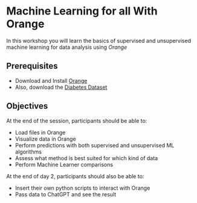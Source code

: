 # Machine Learning for all With Orange
In this workshop you will learn the basics of supervised and unsupervised machine learning for data analysis
using *Orange*

## Prerequisites
 - Download and Install [Orange](https://orangedatamining.com/download/)
 - Also, download the [Diabetes Dataset](https://github.com/NEIU-Data-Science/neiu-data-science-workshop-2025/blob/main/breakouts/ai-ml/diabetes_012_health_indicators_BRFSS2015.csv)

## Objectives
At the end of the session, participants should be able to:
 - Load files in Orange
 - Visualize data in Orange
 - Perform predictions with both supervised and unsupervised ML algorithms
 - Assess what method is best suited for which kind of data
 - Perform Machine Learner comparisons

At the end of day 2, participants should also be able to:
 - Insert their own python scripts to interact with Orange
 - Pass data to ChatGPT and see the result
